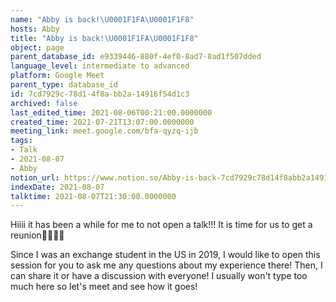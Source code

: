 ```yaml
---
name: "Abby is back!\U0001F1FA\U0001F1F8"
hosts: Abby
title: "Abby is back!\U0001F1FA\U0001F1F8"
object: page
parent_database_id: e9339446-880f-4ef0-8ad7-8ad1f507dded
language_level: intermediate to advanced
platform: Google Meet
parent_type: database_id
id: 7cd7929c-78d1-4f8a-bb2a-14916f54d1c3
archived: false
last_edited_time: 2021-08-06T00:21:00.0000000
created_time: 2021-07-21T13:07:00.0000000
meeting_link: meet.google.com/bfa-qyzq-ijb
tags:
- Talk
- 2021-08-07
- Abby
notion_url: https://www.notion.so/Abby-is-back-7cd7929c78d14f8abb2a14916f54d1c3
indexDate: 2021-08-07
talktime: 2021-08-07T21:30:00.0000000
---
```


Hiiii it has been a while for me to not open a talk!!!
It is time for us to get a reunion🥰🥰👌🏻

Since I was an exchange student in the US in 2019, I would like to open this session for you to ask me any questions about my experience there! Then, I can share it or have a discussion with everyone! I usually won't type too much here so let's meet and see how it goes!







